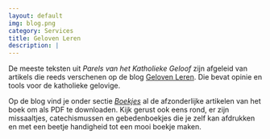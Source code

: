 ```yaml
---
layout: default
img: blog.png
category: Services
title: Geloven Leren
description: |
---
```

De meeste teksten uit *Parels van het Katholieke Geloof* zijn afgeleid van artikels die reeds verschenen op de blog [Geloven Leren](http://gelovenleren.net). Die bevat opinie en tools voor de katholieke gelovige.

Op de blog vind je onder sectie [*Boekjes*](http://gelovenleren.net/katholieke-printerboekjes/) al de afzonderlijke artikelen van het boek om als PDF te downloaden. Kijk gerust ook eens rond, er zijn missaaltjes, catechismussen en gebedenboekjes die je zelf kan afdrukken en met een beetje handigheid tot een mooi boekje maken.
